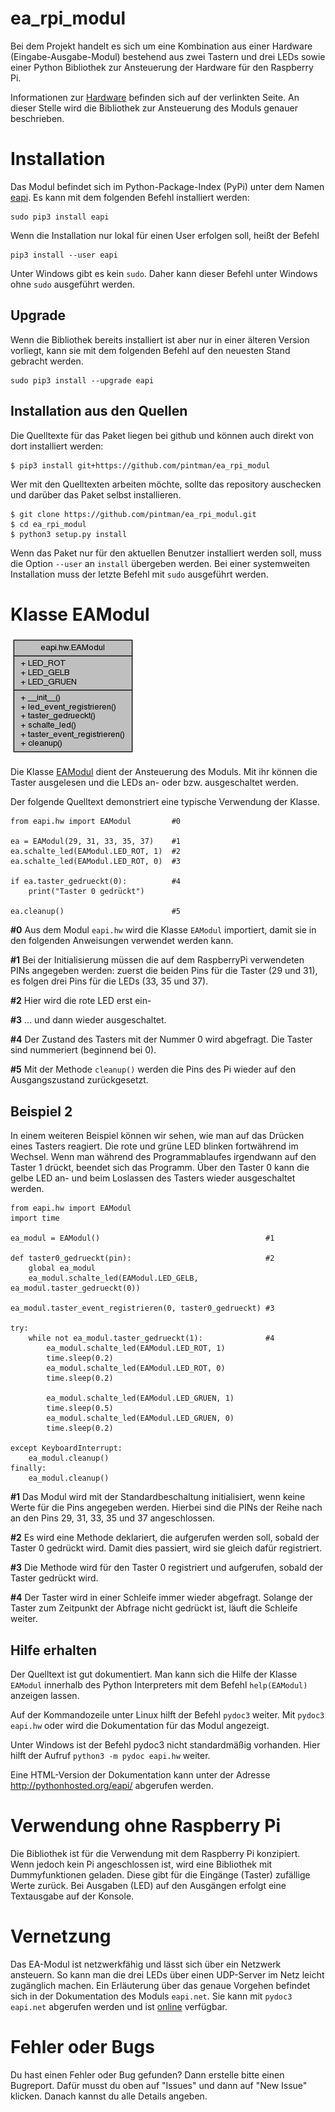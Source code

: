 ea_rpi_modul
============

Bei dem Projekt handelt es sich um eine Kombination aus einer Hardware 
(Eingabe-Ausgabe-Modul) bestehend aus zwei Tastern und drei LEDs sowie 
einer Python Bibliothek zur Ansteuerung der Hardware für den Raspberry Pi.

Informationen zur [Hardware](hardware) befinden sich auf der verlinkten Seite.
An dieser Stelle wird die Bibliothek zur Ansteuerung des Moduls genauer
beschrieben.

Installation
============

Das Modul befindet sich im Python-Package-Index (PyPi) unter dem Namen
[eapi](https://pypi.python.org/pypi/eapi). Es kann mit dem folgenden Befehl
installiert werden:

    sudo pip3 install eapi

Wenn die Installation nur lokal für einen User erfolgen soll, heißt der Befehl 

    pip3 install --user eapi

Unter Windows gibt es kein `sudo`. Daher kann dieser Befehl unter Windows
ohne `sudo` ausgeführt werden.


Upgrade
-------

Wenn die Bibliothek bereits installiert ist aber nur in einer älteren Version
vorliegt, kann sie mit dem folgenden Befehl auf den neuesten Stand gebracht werden.

    sudo pip3 install --upgrade eapi


Installation aus den Quellen
----------------------------

Die Quelltexte für das Paket liegen bei github und können auch direkt von dort
installiert werden:

    $ pip3 install git+https://github.com/pintman/ea_rpi_modul

Wer mit den Quelltexten arbeiten möchte, sollte das repository auschecken und
darüber das Paket selbst installieren.

    $ git clone https://github.com/pintman/ea_rpi_modul.git
    $ cd ea_rpi_modul
    $ python3 setup.py install

Wenn das Paket nur für den aktuellen Benutzer installiert werden soll, muss
die Option `--user` an `install` übergeben werden. Bei einer systemweiten
Installation muss der letzte Befehl mit `sudo` ausgeführt werden.


Klasse EAModul
==============

![Klassendiagramm (automatisch generiert mit pyreverse)](./klassendiagramm.png)

Die Klasse [EAModul](http://pythonhosted.org/eapi/classeapi_1_1hw_1_1EAModul.html)
dient der Ansteuerung des Moduls. Mit ihr können die Taster ausgelesen und die 
LEDs an- oder  bzw. ausgeschaltet werden.

Der folgende Quelltext demonstriert eine typische Verwendung der Klasse.

    from eapi.hw import EAModul         #0

    ea = EAModul(29, 31, 33, 35, 37)    #1
    ea.schalte_led(EAModul.LED_ROT, 1)  #2
    ea.schalte_led(EAModul.LED_ROT, 0)  #3
    
    if ea.taster_gedrueckt(0):          #4
        print("Taster 0 gedrückt")
        
    ea.cleanup()                        #5

**#0** Aus dem Modul `eapi.hw` wird die Klasse `EAModul` importiert, damit sie
in den folgenden Anweisungen verwendet werden kann.

**#1** Bei der Initialisierung müssen die auf dem RaspberryPi verwendeten PINs
angegeben werden: zuerst die beiden Pins für die Taster (29 und 31), es folgen 
drei Pins für die LEDs (33, 35 und 37).

**#2** Hier wird die rote LED erst ein-

**#3** ... und dann wieder ausgeschaltet.

**#4** Der Zustand des Tasters mit der Nummer 0 wird abgefragt. Die Taster
sind nummeriert (beginnend bei 0).

**#5** Mit der Methode `cleanup()` werden die Pins des Pi wieder auf den
Ausgangszustand zurückgesetzt.

Beispiel 2
----------

In einem weiteren Beispiel können wir sehen, wie man auf das Drücken eines
Tasters reagiert. Die rote und grüne LED blinken fortwährend im Wechsel. Wenn
man während des Programmablaufes irgendwann auf den Taster 1 drückt, beendet
sich das Programm. Über den Taster 0 kann die gelbe LED an- und beim
Loslassen des Tasters wieder ausgeschaltet werden.

    from eapi.hw import EAModul
    import time

    ea_modul = EAModul()                                     #1

    def taster0_gedrueckt(pin):                              #2
        global ea_modul
        ea_modul.schalte_led(EAModul.LED_GELB, ea_modul.taster_gedrueckt(0))

    ea_modul.taster_event_registrieren(0, taster0_gedrueckt) #3

    try:
        while not ea_modul.taster_gedrueckt(1):              #4
            ea_modul.schalte_led(EAModul.LED_ROT, 1)
            time.sleep(0.2)
            ea_modul.schalte_led(EAModul.LED_ROT, 0)
            time.sleep(0.2)

            ea_modul.schalte_led(EAModul.LED_GRUEN, 1)
            time.sleep(0.5)
            ea_modul.schalte_led(EAModul.LED_GRUEN, 0)
            time.sleep(0.2)

    except KeyboardInterrupt:
        ea_modul.cleanup()
    finally:
        ea_modul.cleanup()



**#1** Das Modul wird mit der Standardbeschaltung initialisiert, wenn 
keine Werte für die Pins angegeben werden. Hierbei sind
die PINs der Reihe nach an den Pins 29, 31, 33, 35 und 37 angeschlossen.

**#2** Es wird eine Methode deklariert, die  aufgerufen werden soll, 
sobald der Taster 0 gedrückt wird. Damit dies passiert, wird sie 
gleich dafür registriert.

**#3** Die Methode wird für den Taster 0 registriert und aufgerufen, sobald
der Taster gedrückt wird.

**#4** Der Taster wird in einer Schleife immer wieder abgefragt. Solange der
Taster zum Zeitpunkt der Abfrage nicht gedrückt ist, läuft die Schleife weiter.


Hilfe erhalten
--------------

Der Quelltext ist gut dokumentiert. Man kann sich die Hilfe der Klasse
`EAModul` innerhalb des Python Interpreters mit dem Befehl `help(EAModul)`
anzeigen lassen.

Auf der Kommandozeile unter Linux hilft der Befehl `pydoc3` weiter. Mit
`pydoc3 eapi.hw` oder wird die Dokumentation für das Modul angezeigt.

Unter Windows ist der Befehl pydoc3 nicht standardmäßig vorhanden. Hier hilft
der Aufruf `python3 -m pydoc eapi.hw` weiter.

Eine HTML-Version der Dokumentation kann unter der Adresse
http://pythonhosted.org/eapi/ abgerufen werden.


Verwendung ohne Raspberry Pi
============================

Die Bibliothek ist für die Verwendung mit dem Raspberry Pi konzipiert. Wenn
jedoch kein Pi angeschlossen ist, wird eine Bibliothek mit Dummyfunktionen
geladen. Diese gibt für die Eingänge (Taster) zufällige Werte zurück. Bei
Ausgaben (LED) auf den Ausgängen erfolgt eine Textausgabe auf der Konsole.

Vernetzung
==========

Das EA-Modul ist netzwerkfähig und lässt sich über ein Netzwerk ansteuern. So
kann man die drei LEDs über einen UDP-Server im Netz leicht zugänglich
machen. Ein Erläuterung über das genaue Vorgehen befindet sich in der
Dokumentation des Moduls `eapi.net`. Sie kann mit `pydoc3 eapi.net` abgerufen
werden und ist 
[online](http://pythonhosted.org/eapi/namespaceeapi_1_1net.html) 
verfügbar.

Fehler oder Bugs
================

Du hast einen Fehler oder Bug gefunden? Dann erstelle bitte einen
Bugreport. Dafür musst du oben auf "Issues" und dann auf "New Issue"
klicken. Danach kannst du alle Details angeben.

